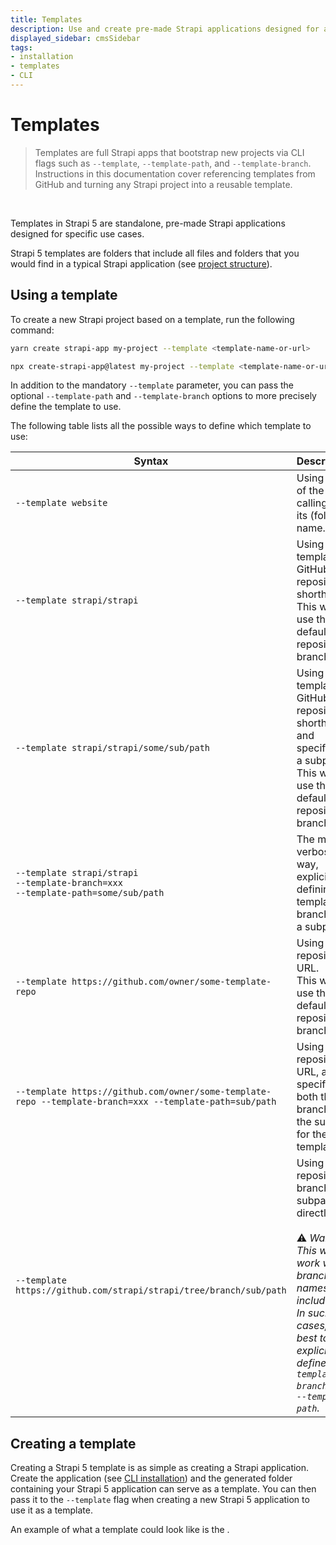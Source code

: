 ```yaml
---
title: Templates
description: Use and create pre-made Strapi applications designed for a specific use case.
displayed_sidebar: cmsSidebar
tags:
- installation
- templates
- CLI
---
```


# Templates

> Templates are full Strapi apps that bootstrap new projects via CLI flags such as `--template`, `--template-path`, and `--template-branch`. Instructions in this documentation cover referencing templates from GitHub and turning any Strapi project into a reusable template.
<br/>

Templates in Strapi 5 are standalone, pre-made Strapi applications designed for specific use cases.

Strapi 5 templates are folders that include all files and folders that you would find in a typical Strapi application (see [project structure](/cms/project-structure)).

## Using a template

To create a new Strapi project based on a template, run the following command:

<Tabs groupId="yarn-npm">

<TabItem value="yarn" label="Yarn">

```sh
yarn create strapi-app my-project --template <template-name-or-url>
```

</TabItem>

<TabItem value="npm" label="NPM">

```sh
npx create-strapi-app@latest my-project --template <template-name-or-url>
```

</TabItem>

</Tabs>

In addition to the mandatory `--template` parameter, you can pass the optional `--template-path` and `--template-branch` options to more precisely define the template to use.

The following table lists all the possible ways to define which template to use:

| Syntax | Description |
|--------|-------------|
| `--template website` | Using one of the <ExternalLink to="https://github.com/strapi/strapi/tree/develop/templates" text="Strapi-maintained templates"/> calling it by its (folder) name. |
| `--template strapi/strapi` | Using the template's GitHub repository shorthand.<br/>This will use the default repository branch. |
| `--template strapi/strapi/some/sub/path` | Using the template's GitHub repository shorthand and specifying a subpath.<br/>This will use the default repository branch. |
| `--template strapi/strapi`<br/>`--template-branch=xxx`<br/>`--template-path=some/sub/path` | The most verbose way, explicitly defining a template branch and a subpath. |
| `--template https://github.com/owner/some-template-repo` | Using a full repository URL.<br/>This will use the default repository branch. |
| `--template https://github.com/owner/some-template-repo --template-branch=xxx --template-path=sub/path` | Using a full repository URL, and specifying both the branch and the subpath for the template. |
| `--template https://github.com/strapi/strapi/tree/branch/sub/path` | Using a repository, branch, and subpath directly.<br/><br/>⚠️ _Warning: This won't work with branch names that include a `/`. In such cases, it's best to explicitly define `--template-branch` and `--template-path`._ |

## Creating a template

Creating a Strapi 5 template is as simple as creating a Strapi application. Create the application (see [CLI installation](/cms/installation/cli)) and the generated folder containing your Strapi 5 application can serve as a template. You can then pass it to the `--template` flag when creating a new Strapi 5 application to use it as a template.

An example of what a template could look like is the <ExternalLink to="https://github.com/strapi/strapi/tree/develop/templates/website" text="Strapi-maintained `website` template"/>.
